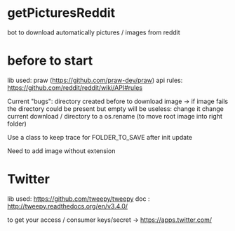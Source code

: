 # getPicturesReddit
bot to download automatically pictures / images from reddit

# before to start
lib used: praw (https://github.com/praw-dev/praw)
api rules: https://github.com/reddit/reddit/wiki/API#rules

Current "bugs":
  directory created before to download image -> if image fails the directory could be present but empty will be useless: change it
  change current download / directory to a os.rename (to move root image into right folder)

  Use a class to keep trace for FOLDER_TO_SAVE after init update

  Need to add image without extension


# Twitter
lib used: https://github.com/tweepy/tweepy
doc : http://tweepy.readthedocs.org/en/v3.4.0/

to get your access / consumer keys/secret -> https://apps.twitter.com/
